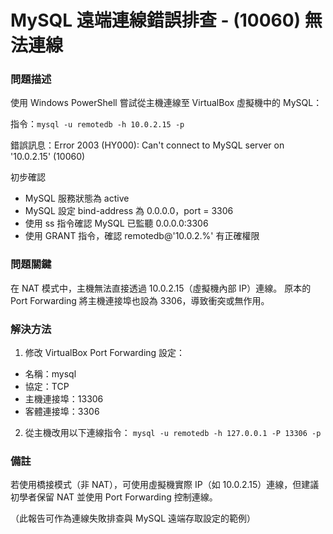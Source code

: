 # MySQL 遠端連線錯誤排查 - (10060) 無法連線

### 問題描述

使用 Windows PowerShell 嘗試從主機連線至 VirtualBox 虛擬機中的 MySQL：

指令：`mysql -u remotedb -h 10.0.2.15 -p`

錯誤訊息：Error 2003 (HY000): Can't connect to MySQL server on '10.0.2.15' (10060)

初步確認
- MySQL 服務狀態為 active
- MySQL 設定 bind-address 為 0.0.0.0，port = 3306
- 使用 ss 指令確認 MySQL 已監聽 0.0.0.0:3306
- 使用 GRANT 指令，確認 remotedb@'10.0.2.%' 有正確權限

### 問題關鍵

在 NAT 模式中，主機無法直接透過 10.0.2.15（虛擬機內部 IP）連線。
原本的 Port Forwarding 將主機連接埠也設為 3306，導致衝突或無作用。

### 解決方法
1. 修改 VirtualBox Port Forwarding 設定：
 - 名稱：mysql
 - 協定：TCP
 - 主機連接埠：13306
 - 客體連接埠：3306

2. 從主機改用以下連線指令：
 `mysql -u remotedb -h 127.0.0.1 -P 13306 -p`

### 備註

若使用橋接模式（非 NAT），可使用虛擬機實際 IP（如 10.0.2.15）連線，但建議初學者保留 NAT 並使用 Port Forwarding 控制連線。

（此報告可作為連線失敗排查與 MySQL 遠端存取設定的範例）